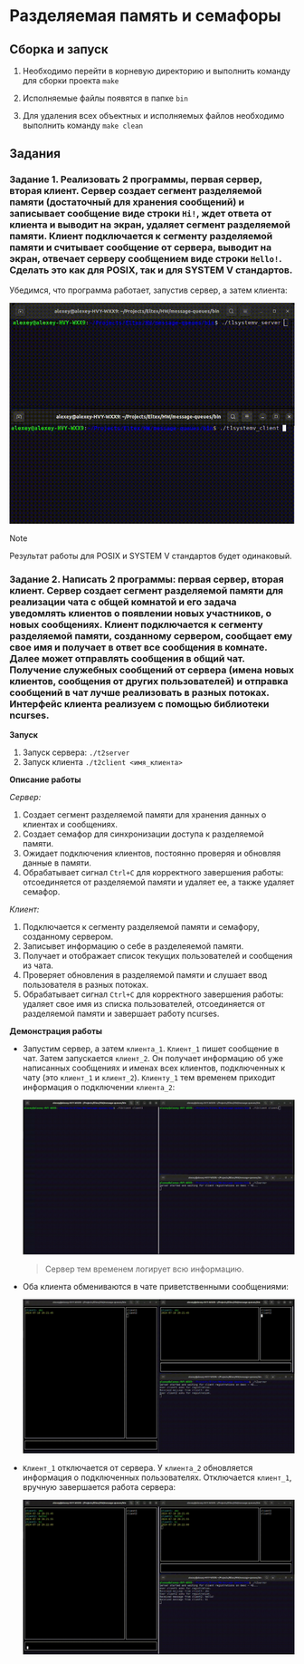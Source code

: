 # Разделяемая память и семафоры

## Сборка и запуск

1. Необходимо перейти в корневую директорию и выполнить команду для сборки проекта `make`

2. Исполняемые файлы появятся в папке `bin`

3. Для удаления всех объектных и исполняемых файлов необходимо выполнить команду `make clean`

## Задания

### Задание 1. Реализовать 2 программы, первая сервер, вторая клиент. Сервер создает сегмент разделяемой памяти (достаточный для хранения сообщений) и записывает сообщение виде строки `Hi!`, ждет ответа от клиента и выводит на экран, удаляет сегмент разделяемой памяти. Клиент подключается к сегменту разделяемой памяти и считывает сообщение от сервера, выводит на экран, отвечает серверу сообщением виде строки `Hello!`. Сделать это как для POSIX, так и для SYSTEM V стандартов.

Убедимся, что программа работает, запустив сервер, а затем клиента:

![Обмен приветствиями](/img/task1.gif)

> [!NOTE]
> Результат работы для POSIX и SYSTEM V стандартов будет одинаковый.

### Задание 2. Написать 2 программы: первая сервер, вторая клиент. Сервер создает сегмент разделяемой памяти для реализации чата с общей комнатой и его задача уведомлять клиентов о появлении новых участников, о новых сообщениях. Клиент подключается к сегменту разделяемой памяти, созданному сервером, сообщает ему свое имя и получает в ответ все сообщения в комнате. Далее может отправлять сообщения в общий чат. Получение служебных сообщений от сервера (имена новых клиентов, сообщения от других пользователей) и отправка сообщений в чат лучше реализовать в разных потоках. Интерфейс клиента реализуем с помощью библиотеки ncurses.

**Запуск**

1. Запуск сервера: `./t2server`
2. Запуск клиента `./t2client <имя_клиента>` 

**Описание работы**

*Сервер:*

1. Создает сегмент разделяемой памяти для хранения данных о клиентах и сообщениях.
2. Создает семафор для синхронизации доступа к разделяемой памяти.
3. Ожидает подключения клиентов, постоянно проверяя и обновляя данные в памяти.
4. Обрабатывает сигнал `Ctrl+C` для корректного завершения работы: отсоединяется от разделяемой памяти и удаляет ее, а также удаляет семафор.

*Клиент:*

1. Подключается к сегменту разделяемой памяти и семафору, созданному сервером.
2. Записывет информацию о себе в разделеяемой памяти.
3. Получает и отображает список текущих пользователей и сообщения из чата.
4. Проверяет обновления в разделяемой памяти и слушает ввод пользователя в разных потоках.
5. Обрабатывает сигнал `Ctrl+C` для корректного завершения работы: удаляет свое имя из списка пользователей, отсоединяется от разделяемой памяти и завершает работу ncurses.

**Демонстрация работы**

- Запустим сервер, а затем `клиента_1`. `Клиент_1` пишет сообщение в чат. Затем запускается `клиент_2`. Он получает информацию об уже написанных сообщениях и именах всех клиентов, подключенных к чату (это `клиент_1` и `клиент_2`). `Клиенту_1` тем временем приходит информация о подключении `клиента_2`:

    ![Подключение](/img/connection.gif)

    > Сервер тем временем логирует всю информацию.

- Оба клиента обмениваются в чате приветственными сообщениями:

    ![Обмен приветствиями](/img/hello.gif)

- `Клиент_1` отключается от сервера. У `клиента_2` обновляется информация о подключенных пользователях. Отключается `клиент_1`, вручную завершается работа сервера:

    ![Отключение](/img/disconnection.gif)
